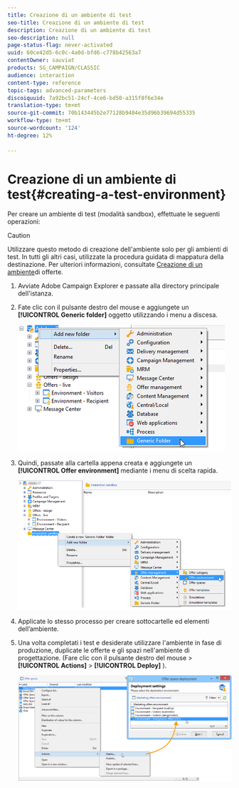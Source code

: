 ```yaml
---
title: Creazione di un ambiente di test
seo-title: Creazione di un ambiente di test
description: Creazione di un ambiente di test
seo-description: null
page-status-flag: never-activated
uuid: 60ce42d5-6c0c-4a0d-bfd6-c778b42563a7
contentOwner: sauviat
products: SG_CAMPAIGN/CLASSIC
audience: interaction
content-type: reference
topic-tags: advanced-parameters
discoiquuid: 7a92bc51-24cf-4ce6-bd50-a315f8f6e34e
translation-type: tm+mt
source-git-commit: 70b143445b2e77128b9404e35d96b39694d55335
workflow-type: tm+mt
source-wordcount: '124'
ht-degree: 12%

---
```



# Creazione di un ambiente di test{#creating-a-test-environment}

Per creare un ambiente di test (modalità sandbox), effettuate le seguenti operazioni:

>[!CAUTION]
>
>Utilizzare questo metodo di creazione dell&#39;ambiente solo per gli ambienti di test. In tutti gli altri casi, utilizzate la procedura guidata di mappatura della destinazione. Per ulteriori informazioni, consultate [Creazione di un ambiente](../../interaction/using/live-design-environments.md#creating-an-offer-environment)di offerte.

1. Avviate  Adobe Campaign Explorer e passate alla directory principale dell&#39;istanza.
1. Fate clic con il pulsante destro del mouse e aggiungete un **[!UICONTROL Generic folder]** oggetto utilizzando i menu a discesa.

   ![](assets/offer_env_creation_001.png)

1. Quindi, passate alla cartella appena creata e aggiungete un **[!UICONTROL Offer environment]** mediante i menu di scelta rapida.

   ![](assets/offer_env_creation_001bis.png)

1. Applicate lo stesso processo per creare sottocartelle ed elementi dell’ambiente.
1. Una volta completati i test e desiderate utilizzare l&#39;ambiente in fase di produzione, duplicate le offerte e gli spazi nell&#39;ambiente di progettazione. (Fare clic con il pulsante destro del mouse > **[!UICONTROL Actions]** > **[!UICONTROL Deploy]** ).

   ![](assets/migration_interaction_5.png)

